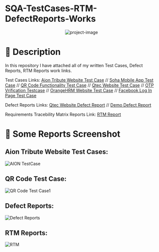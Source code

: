 # SQA-TestCases-RTM-DefectReports-Works

<p align="center"><img src="https://socialify.git.ci/shantokumarsaha123/SQA-TestCases-RTM-DefectReports-Works/image?language=1&amp;name=1&amp;owner=1&amp;stargazers=1&amp;theme=Light" alt="project-image"></p>

# 📝 Description 
In this repository I have attached all of my written Test Cases, Defect Reports, RTM Reports work links.

Test Cases Links:
[Aion Tribute Website Test Case](https://docs.google.com/spreadsheets/d/1iCeCMpGmYNfzVuoewE8cBRSDacS0XC9oykBJqgZdUco/edit?usp=sharing) //
[Soha Mobile App Test Case](https://docs.google.com/spreadsheets/d/1aldj-pGFP68uc8ndS38fDNMZ21yGhkYWZAIT3OB0Fao/edit?usp=sharing) //
[QR Code Functionality Test Case](https://docs.google.com/spreadsheets/d/1FVF19TfNT230P-zU4qKlENSsob0I3Es5kBb4zzk4Tyc/edit?usp=sharing) //
[Qtec Website Test Case](https://docs.google.com/spreadsheets/d/1RrLT4BTvanfGtOK_25T89_1EB5hDOOx_h5152OV18C8/edit#gid=0) //
[OTP Vrification Testcase](https://docs.google.com/spreadsheets/d/1Unb0wFXv61gaNlhlRyzlD5TDUz_dgrCde8ygo_xtbV0/edit?usp=sharing) //
[OrangeHRM Website Test Case](https://docs.google.com/spreadsheets/d/1OjAHiQ-w-0d2x-kNbzBYY2mrcRGnR9cGVRoBj19smLk/edit#gid=1160708872) //
[Facebook Log In Page Test Case](https://docs.google.com/spreadsheets/d/1URfBBwbH9_B0YCa_Y5bHfJTbUY-MJ2BfBXBVSo0qdzA/edit#gid=0)

Defect Reports Links:
[Qtec Website Defect Report](https://docs.google.com/spreadsheets/d/1GdzB8_Gt843HReK51oMohKEY_uZT_Ka186NfZYzsE2Q/edit#gid=0) //
[Demo Defect Report](https://docs.google.com/spreadsheets/d/1GdzB8_Gt843HReK51oMohKEY_uZT_Ka186NfZYzsE2Q/edit#gid=0)

Requirements Tracebility Matrix Reports Link:
[RTM Report](https://docs.google.com/spreadsheets/d/1JpRjTEPo75pMSrxjq9n1DiW2_EELjkxGXcRTplrwIg8/edit#gid=0)

# 🧐 Some Reports Screenshot

## Aion Tribute Website Test Cases:

![AION TestCase](https://github.com/shantokumarsaha123/SQA-TestCases-RTM-DefectReports-Works/assets/122052172/a6cfcd58-9970-488a-ab6c-26e25dc6a2dd)

## QR Code Test Case:

![QR Code Test Case1](https://github.com/shantokumarsaha123/SQA-TestCases-RTM-DefectReports-Works/assets/122052172/32059ac7-ac08-4c1f-b52c-48f4b95a1311)


## Defect Reports:

![Defect Reports](https://github.com/shantokumarsaha123/SQA-TestCases-RTM-DefectReports-Works/assets/122052172/30ae337b-2cbd-4d44-ac00-3fb6107569c7)

## RTM Reports:

![RTM](https://github.com/shantokumarsaha123/SQA-TestCases-RTM-DefectReports-Works/assets/122052172/a8b4e06f-edbc-4e4b-b855-c2e42b9b048d)


